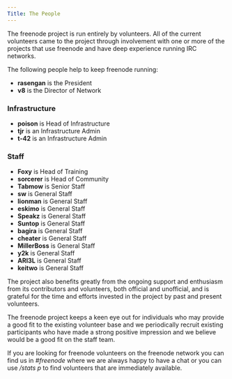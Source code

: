 ```yaml
---
Title: The People
---
```

The freenode project is run entirely by volunteers. All of the current volunteers came to the project through involvement with one or more of the projects that use freenode and have deep experience running IRC networks.

The following people help to keep freenode running:

- **rasengan** is the President
- **v8** is the Director of Network

### Infrastructure
- **poison** is Head of Infrastructure
- **tjr** is an Infrastructure Admin
- **t-42** is an Infrastructure Admin

### Staff
- **Foxy** is Head of Training
- **sorcerer** is Head of Community
- **Tabmow** is Senior Staff
- **sw** is General Staff
- **lionman** is General Staff
- **eskimo** is General Staff
- **Speakz** is General Staff
- **Suntop** is General Staff
- **bagira** is General Staff
- **cheater** is General Staff
- **MillerBoss** is General Staff
- **y2k** is General Staff
- **ARI3L** is General Staff
- **keitwo** is General Staff


The project also benefits greatly from the ongoing support and enthusiasm from its contributors and volunteers, both official and unofficial, and is grateful for the time and efforts invested in the project by past and present volunteers.

The freenode project keeps a keen eye out for individuals who may provide a good fit to the existing volunteer base and we periodically recruit existing participants who have made a strong positive impression and we believe would be a good fit on the staff team.

If you are looking for freenode volunteers on the freenode network you can find us in _#freenode_ where we are always happy to have a chat or you can use _/stats p_ to find volunteers that are immediately available.

